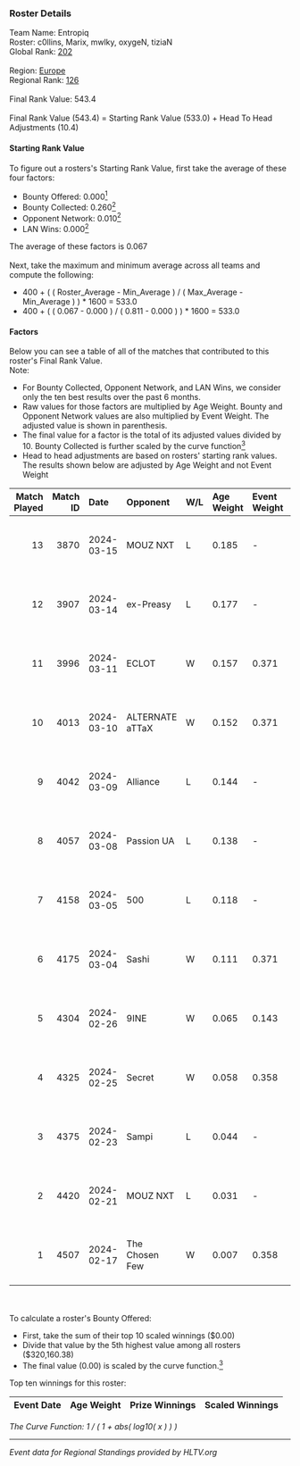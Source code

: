 ### Roster Details<br />
Team Name: Entropiq<br />
Roster: c0llins, Marix, mwlky, oxygeN, tiziaN<br />
Global Rank: [202](../standings_global_2024_08_14.md)<br />
<br />
Region: [Europe]( ../standings_europe_2024_08_14.md)<br />
Regional Rank: [126]( ../standings_europe_2024_08_14.md)<br />
<br />
Final Rank Value:  543.4<br />
<br />
Final Rank Value (543.4) = Starting Rank Value (533.0) + Head To Head Adjustments (10.4)<br />

#### Starting Rank Value<br />
To figure out a rosters's Starting Rank Value, first take the average of these four factors:<br />
- Bounty Offered: 0.000[<sup>1</sup>](#table2)
- Bounty Collected: 0.260[<sup>2</sup>](#table1)
- Opponent Network: 0.010[<sup>2</sup>](#table1)
- LAN Wins: 0.000[<sup>2</sup>](#table1)

The average of these factors is 0.067<br />
<br />
Next, take the maximum and minimum average across all teams and compute the following:<br />
- 400 + ( ( Roster_Average - Min_Average ) / ( Max_Average - Min_Average ) ) * 1600 = 533.0
- 400 + ( ( 0.067 - 0.000 ) / ( 0.811 - 0.000 ) ) * 1600 = 533.0


#### Factors<br />
Below you can see a table of all of the matches that contributed to this roster's Final Rank Value.<br />
Note:<br />

- For Bounty Collected, Opponent Network, and LAN Wins, we consider only the ten best results over the past 6 months.
- Raw values for those factors are multiplied by Age Weight. Bounty and Opponent Network values are also multiplied by Event Weight. The adjusted value is shown in parenthesis.
- The final value for a factor is the total of its adjusted values divided by 10. Bounty Collected is further scaled by the curve function[<sup>3</sup>](#curveFunction)
- Head to head adjustments are based on rosters' starting rank values. The results shown below are adjusted by Age Weight and not Event Weight
<span id="table1"></span><br />


| Match Played | Match ID | Date       | Opponent        | W/L | Age Weight | Event Weight | Bounty Collected | Opponent Network | LAN Wins  | H2H Adj. | Roster                                |
| -: | -: | :- | :- | :- | :- | :- | :- | :- | :- | -: | :- |
|           13 |     3870 | 2024-03-15 | MOUZ NXT        | L   | 0.185      | -            | -                | -                | -         |    -0.41 | c0llins, Marix, mwlky, oxygeN, tiziaN |
|           12 |     3907 | 2024-03-14 | ex-Preasy       | L   | 0.177      | -            | -                | -                | -         |    -1.34 | c0llins, Marix, mwlky, oxygeN, tiziaN |
|           11 |     3996 | 2024-03-11 | ECLOT           | W   | 0.157      | 0.371        | 0.078 (0.005)    | 0.501 (0.029)    | 0 (0.000) |     4.85 | c0llins, Marix, mwlky, oxygeN, tiziaN |
|           10 |     4013 | 2024-03-10 | ALTERNATE aTTaX | W   | 0.152      | 0.371        | 0.036 (0.002)    | 0.496 (0.028)    | 0 (0.000) |     4.35 | c0llins, Marix, mwlky, oxygeN, tiziaN |
|            9 |     4042 | 2024-03-09 | Alliance        | L   | 0.144      | -            | -                | -                | -         |    -0.74 | c0llins, Marix, mwlky, oxygeN, tiziaN |
|            8 |     4057 | 2024-03-08 | Passion UA      | L   | 0.138      | -            | -                | -                | -         |    -0.22 | c0llins, Marix, mwlky, oxygeN, tiziaN |
|            7 |     4158 | 2024-03-05 | 500             | L   | 0.118      | -            | -                | -                | -         |    -1.12 | c0llins, Marix, mwlky, oxygeN, tiziaN |
|            6 |     4175 | 2024-03-04 | Sashi           | W   | 0.111      | 0.371        | 0.183 (0.007)    | 1.000 (0.041)    | 0 (0.000) |     3.36 | c0llins, Marix, mwlky, oxygeN, tiziaN |
|            5 |     4304 | 2024-02-26 | 9INE            | W   | 0.065      | 0.143        | 0.000 (0.000)    | 0.004 (0.000)    | 0 (0.000) |     0.91 | c0llins, Marix, mwlky, oxygeN, tiziaN |
|            4 |     4325 | 2024-02-25 | Secret          | W   | 0.058      | 0.358        | 0.000 (0.000)    | 0.046 (0.001)    | 0 (0.000) |     0.91 | c0llins, Marix, mwlky, oxygeN, tiziaN |
|            3 |     4375 | 2024-02-23 | Sampi           | L   | 0.044      | -            | -                | -                | -         |    -0.19 | c0llins, Marix, mwlky, oxygeN, tiziaN |
|            2 |     4420 | 2024-02-21 | MOUZ NXT        | L   | 0.031      | -            | -                | -                | -         |    -0.06 | c0llins, Marix, mwlky, oxygeN, tiziaN |
|            1 |     4507 | 2024-02-17 | The Chosen Few  | W   | 0.007      | 0.358        | 0.001 (0.000)    | 0.027 (0.000)    | 0 (0.000) |     0.15 | c0llins, Marix, mwlky, oxygeN, tiziaN |

<br />
<span id="table2"></span><br />
To calculate a roster's Bounty Offered:<br />

- First, take the sum of their top 10 scaled winnings ($0.00)
- Divide that value by the 5th highest value among all rosters ($320,160.38)
- The final value (0.00) is scaled by the curve function.[<sup>3</sup>](#curveFunction)

Top ten winnings for this roster:<br />

| Event Date | Age Weight | Prize Winnings | Scaled Winnings |
| :- | -: | :- | :- |


<span id="curveFunction"></span>_The Curve Function: 1 / ( 1 + abs( log10( x ) ) )_<br />

---
_Event data for Regional Standings provided by HLTV.org_<br />
